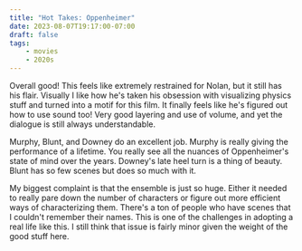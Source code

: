 ```yaml
---
title: "Hot Takes: Oppenheimer"
date: 2023-08-07T19:17:00-07:00
draft: false
tags:
    - movies
    - 2020s
---
```


Overall good! This feels like extremely restrained for Nolan, but it still has his flair. Visually I like how he's taken his obsession with visualizing physics stuff and turned into a motif for this film. It finally feels like he's figured out how to use sound too! Very good layering and use of volume, and yet the dialogue is still always understandable.

Murphy, Blunt, and Downey do an excellent job. Murphy is really giving the performance of a lifetime. You really see all the nuances of Oppenheimer's state of mind over the years. Downey's late heel turn is a thing of beauty. Blunt has so few scenes but does so much with it.

My biggest complaint is that the ensemble is just so huge. Either it needed to really pare down the number of characters or figure out more efficient ways of characterizing them. There's a ton of people who have scenes that I couldn't remember their names. This is one of the challenges in adopting a real life like this. I still think that issue is fairly minor given the weight of the good stuff here.
